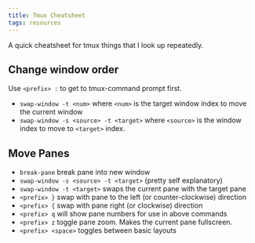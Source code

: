 ```yaml
---
title: Tmux Cheatsheet
tags: resources
---
```


A quick cheatsheet for tmux things that I look up repeatedly.

## Change window order

Use `<prefix> :` to get to tmux-command prompt first.

  - `swap-window -t <num>` where `<num>` is the target window index to move the
    current window
  - `swap-window -s <source> -t <target>` where `<source>` is the window index
    to move to `<target>` index.

## Move Panes

  - `break-pane` break pane into new window
  - `swap-window -s <source> -t <target>` (pretty self explanatory)
  - `swap-window -t <target>` swaps the current pane with the target pane
  - `<prefix> }` swap with pane to the left (or counter-clockwise) direction
  - `<prefix> {` swap with pane right (or clockwise) direction
  - `<prefix> q` will show pane numbers for use in above commands
  - `<prefix> z` toggle pane zoom. Makes the current pane fullscreen.
  - `<prefix> <space>` toggles between basic layouts
